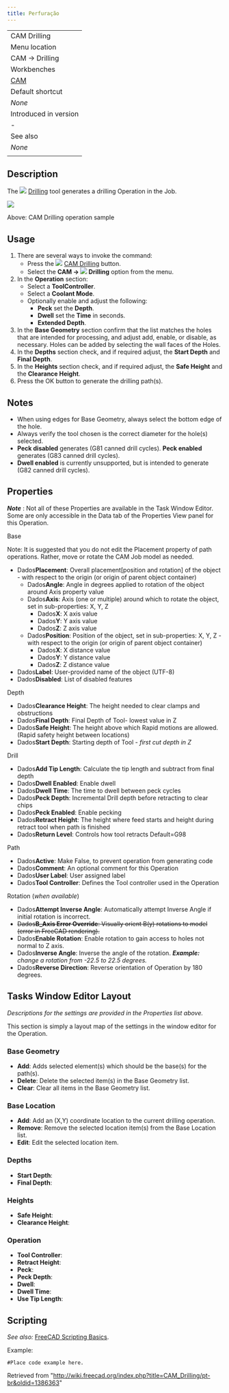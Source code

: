 ```yaml
---
title: Perfuração
---
```

|  |
| --- |
| CAM Drilling |
| Menu location |
| CAM → Drilling |
| Workbenches |
| [CAM](/CAM_Workbench "CAM Workbench") |
| Default shortcut |
| *None* |
| Introduced in version |
| - |
| See also |
| *None* |
|  |

## Description

The ![](/images/CAM_Drilling.svg) [Drilling](/CAM_Drilling "CAM Drilling") tool generates a drilling Operation in the Job.

![](/images/Path_Drilling_Sample.png)

Above: CAM Drilling operation sample

## Usage

1. There are several ways to invoke the command:
   * Press the ![](/images/CAM_Drilling.svg) [CAM Drilling](/CAM_Drilling "CAM Drilling") button.
   * Select the **CAM → ![](/images/CAM_Drilling.svg) Drilling** option from the menu.
2. In the **Operation** section:
   * Select a **ToolController**.
   * Select a **Coolant Mode**.
   * Optionally enable and adjust the following:
     + **Peck** set the **Depth**.
     + **Dwell** set the **Time** in seconds.
     + **Extended Depth**.
3. In the **Base Geometry** section confirm that the list matches the holes that are intended for processing, and adjust add, enable, or disable, as necessary. Holes can be added by selecting the wall faces of the Holes.
4. In the **Depths** section check, and if required adjust, the **Start Depth** and **Final Depth**.
5. In the **Heights** section check, and if required adjust, the **Safe Height** and the **Clearance Height**.
6. Press the OK button to generate the drilling path(s).

## Notes

* When using edges for Base Geometry, always select the bottom edge of the hole.
* Always verify the tool chosen is the correct diameter for the hole(s) selected.
* **Peck disabled** generates (G81 canned drill cycles). **Peck enabled** generates (G83 canned drill cycles).
* **Dwell enabled** is currently unsupported, but is intended to generate (G82 canned drill cycles).

## Properties

***Note*** : Not all of these Properties are available in the Task Window Editor. Some are only accessible in the Data tab of the Properties View panel for this Operation.

Base

Note: It is suggested that you do not edit the Placement property of path operations. Rather, move or rotate the CAM Job model as needed.

* Dados**Placement**: Overall placement[position and rotation] of the object - with respect to the origin (or origin of parent object container)
  + Dados**Angle**: Angle in degrees applied to rotation of the object around Axis property value
  + Dados**Axis**: Axis (one or multiple) around which to rotate the object, set in sub-properties: X, Y, Z
    - Dados**X**: X axis value
    - Dados**Y**: Y axis value
    - Dados**Z**: Z axis value
  + Dados**Position**: Position of the object, set in sub-properties: X, Y, Z - with respect to the origin (or origin of parent object container)
    - Dados**X**: X distance value
    - Dados**Y**: Y distance value
    - Dados**Z**: Z distance value
* Dados**Label**: User-provided name of the object (UTF-8)
* Dados**Disabled**: List of disabled features

Depth

* Dados**Clearance Height**: The height needed to clear clamps and obstructions
* Dados**Final Depth**: Final Depth of Tool- lowest value in Z
* Dados**Safe Height**: The height above which Rapid motions are allowed. (Rapid safety height between locations)
* Dados**Start Depth**: Starting depth of Tool - *first cut depth in Z*

Drill

* Dados**Add Tip Length**: Calculate the tip length and subtract from final depth
* Dados**Dwell Enabled**: Enable dwell
* Dados**Dwell Time**: The time to dwell between peck cycles
* Dados**Peck Depth**: Incremental Drill depth before retracting to clear chips
* Dados**Peck Enabled**: Enable pecking
* Dados**Retract Height**: The height where feed starts and height during retract tool when path is finished
* Dados**Return Level**: Controls how tool retracts Default=G98

Path

* Dados**Active**: Make False, to prevent operation from generating code
* Dados**Comment**: An optional comment for this Operation
* Dados**User Label**: User assigned label
* Dados**Tool Controller**: Defines the Tool controller used in the Operation

Rotation (*when available*)

* Dados**Attempt Inverse Angle**: Automatically attempt Inverse Angle if initial rotation is incorrect.
* ~~Dados**B\_Axis Error Override**: Visually orient B(y) rotations to model (error in FreeCAD rendering).~~
* Dados**Enable Rotation**: Enable rotation to gain access to holes not normal to Z axis.
* Dados**Inverse Angle**: Inverse the angle of the rotation.  ***Example:** change a rotation from -22.5 to 22.5 degrees.*
* Dados**Reverse Direction**: Reverse orientation of Operation by 180 degrees.

## Tasks Window Editor Layout

*Descriptions for the settings are provided in the Properties list above.*

This section is simply a layout map of the settings in the window editor for the Operation.

### Base Geometry

* **Add**: Adds selected element(s) which should be the base(s) for the path(s).
* **Delete**: Delete the selected item(s) in the Base Geometry list.
* **Clear**: Clear all items in the Base Geometry list.

### Base Location

* **Add**: Add an (X,Y) coordinate location to the current drilling operation.
* **Remove**: Remove the selected location item(s) from the Base Location list.
* **Edit**: Edit the selected location item.

### Depths

* **Start Depth**:
* **Final Depth**:

### Heights

* **Safe Height**:
* **Clearance Height**:

### Operation

* **Tool Controller**:
* **Retract Height**:
* **Peck**:
* **Peck Depth**:
* **Dwell**:
* **Dwell Time**:
* **Use Tip Length**:

## Scripting

*See also:* [FreeCAD Scripting Basics](/FreeCAD_Scripting_Basics "FreeCAD Scripting Basics").

Example:

```
#Place code example here.

```

Retrieved from "<http://wiki.freecad.org/index.php?title=CAM_Drilling/pt-br&oldid=1386363>"